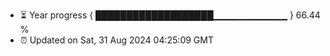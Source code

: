 - ⏳ Year progress { ███████████████████▁▁▁▁▁▁▁▁▁▁▁ } 66.44 %
- ⏰ Updated on Sat, 31 Aug 2024 04:25:09 GMT

